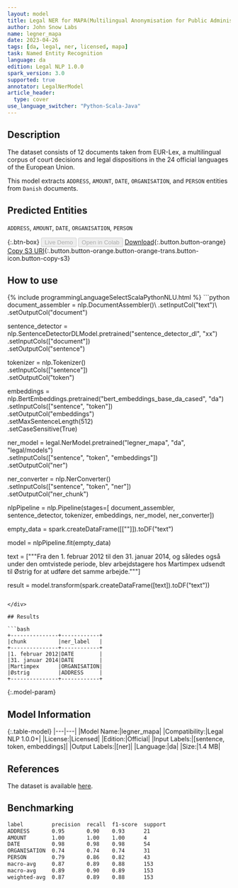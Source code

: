 ```yaml
---
layout: model
title: Legal NER for MAPA(Multilingual Anonymisation for Public Administrations)
author: John Snow Labs
name: legner_mapa
date: 2023-04-26
tags: [da, legal, ner, licensed, mapa]
task: Named Entity Recognition
language: da
edition: Legal NLP 1.0.0
spark_version: 3.0
supported: true
annotator: LegalNerModel
article_header:
  type: cover
use_language_switcher: "Python-Scala-Java"
---
```


## Description

The dataset consists of 12 documents taken from EUR-Lex, a multilingual corpus of court decisions and legal dispositions in the 24 official languages of the European Union.

This model extracts `ADDRESS`, `AMOUNT`, `DATE`, `ORGANISATION`, and `PERSON` entities from `Danish` documents.

## Predicted Entities

`ADDRESS`, `AMOUNT`, `DATE`, `ORGANISATION`, `PERSON`

{:.btn-box}
<button class="button button-orange" disabled>Live Demo</button>
<button class="button button-orange" disabled>Open in Colab</button>
[Download](https://s3.amazonaws.com/auxdata.johnsnowlabs.com/legal/models/legner_mapa_da_1.0.0_3.0_1682551046131.zip){:.button.button-orange}
[Copy S3 URI](s3://auxdata.johnsnowlabs.com/legal/models/legner_mapa_da_1.0.0_3.0_1682551046131.zip){:.button.button-orange.button-orange-trans.button-icon.button-copy-s3}

## How to use



<div class="tabs-box" markdown="1">
{% include programmingLanguageSelectScalaPythonNLU.html %}
```python
document_assembler = nlp.DocumentAssembler()\
        .setInputCol("text")\
        .setOutputCol("document")

sentence_detector = nlp.SentenceDetectorDLModel.pretrained("sentence_detector_dl", "xx")\
        .setInputCols(["document"])\
        .setOutputCol("sentence")

tokenizer = nlp.Tokenizer()\
        .setInputCols(["sentence"])\
        .setOutputCol("token")

embeddings = nlp.BertEmbeddings.pretrained("bert_embeddings_base_da_cased", "da")\
        .setInputCols(["sentence", "token"])\
        .setOutputCol("embeddings")\
        .setMaxSentenceLength(512)\
        .setCaseSensitive(True)

ner_model = legal.NerModel.pretrained("legner_mapa", "da", "legal/models")\
        .setInputCols(["sentence", "token", "embeddings"])\
        .setOutputCol("ner")

ner_converter = nlp.NerConverter()\
        .setInputCols(["sentence", "token", "ner"])\
        .setOutputCol("ner_chunk")

nlpPipeline = nlp.Pipeline(stages=[
        document_assembler,
        sentence_detector,
        tokenizer,
        embeddings,
        ner_model,
        ner_converter])

empty_data = spark.createDataFrame([[""]]).toDF("text")

model = nlpPipeline.fit(empty_data)

text = ["""Fra den 1. februar 2012 til den 31. januar 2014, og således også under den omtvistede periode, blev arbejdstagere hos Martimpex udsendt til Østrig for at udføre det samme arbejde."""]

result = model.transform(spark.createDataFrame([text]).toDF("text"))

```

</div>

## Results

```bash
+---------------+------------+
|chunk          |ner_label   |
+---------------+------------+
|1. februar 2012|DATE        |
|31. januar 2014|DATE        |
|Martimpex      |ORGANISATION|
|Østrig         |ADDRESS     |
+---------------+------------+
```

{:.model-param}
## Model Information

{:.table-model}
|---|---|
|Model Name:|legner_mapa|
|Compatibility:|Legal NLP 1.0.0+|
|License:|Licensed|
|Edition:|Official|
|Input Labels:|[sentence, token, embeddings]|
|Output Labels:|[ner]|
|Language:|da|
|Size:|1.4 MB|

## References

The dataset is available [here](https://huggingface.co/datasets/joelito/mapa).

## Benchmarking

```bash
label         precision  recall  f1-score  support 
ADDRESS       0.95       0.90    0.93      21      
AMOUNT        1.00       1.00    1.00      4       
DATE          0.98       0.98    0.98      54      
ORGANISATION  0.74       0.74    0.74      31      
PERSON        0.79       0.86    0.82      43      
macro-avg     0.87       0.89    0.88      153     
macro-avg     0.89       0.90    0.89      153     
weighted-avg  0.87       0.89    0.88      153
```